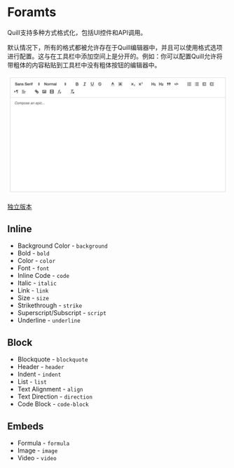 # Foramts

Quill支持多种方式格式化，包括UI控件和API调用。

默认情况下，所有的格式都被允许存在于Quill编辑器中，并且可以使用格式选项进行配置。这与在工具栏中添加空间上是分开的。例如：你可以配置Quill允许将带粗体的内容粘贴到工具栏中没有粗体按钮的编辑器中。

![](../img/formats.jpg)

[独立版本](https://quilljs.com/standalone/full/)

## Inline

* Background Color - `background`
* Bold - `bold`
* Color - `color`
* Font - `font`
* Inline Code - `code`
* Italic - `italic`
* Link - `link`
* Size - `size`
* Strikethrough - `strike`
* Superscript/Subscript - `script`
* Underline - `underline`

## Block

* Blockquote - `blockquote`
* Header - `header`
* Indent - `indent`
* List - `list`
* Text Alignment - `align`
* Text Direction - `direction`
* Code Block - `code-block`

## Embeds

* Formula - `formula`
* Image - `image`
* Video - `video`